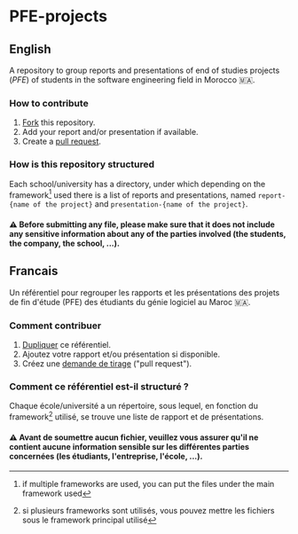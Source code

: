 # PFE-projects
## English
A repository to group reports and presentations of end of studies projects (_PFE_) of students in the software engineering field in Morocco 🇲🇦.
### How to contribute
1. [Fork](https://docs.github.com/en/get-started/quickstart/fork-a-repo) this repository.
2. Add your report and/or presentation if available.
3. Create a [pull request](https://docs.github.com/en/pull-requests/collaborating-with-pull-requests/proposing-changes-to-your-work-with-pull-requests/creating-a-pull-request).
### How is this repository structured
Each school/university has a directory, under which depending on the framework[^1] used there is a list of reports and presentations, named `report-{name of the project}` and `presentation-{name of the project}`.

#### ⚠️ Before submitting any file, please make sure that it does not include any sensitive information about any of the parties involved (the students, the company, the school, ...).
[^1]: if multiple frameworks are used, you can put the files under the main framework used

## Francais
Un référentiel pour regrouper les rapports et les présentations des projets de fin d'étude (PFE) des étudiants du génie logiciel au Maroc 🇲🇦.
### Comment contribuer
1. [Dupliquer](https://docs.github.com/fr/get-started/quickstart/fork-a-repo) ce référentiel.
2. Ajoutez votre rapport et/ou présentation si disponible.
3. Créez une [demande de tirage](https://docs.github.com/fr/pull-requests/collaborating-with-pull-requests/proposing-changes-to-your-work-with-pull-requests/creating-a-pull-request) ("pull request").
### Comment ce référentiel est-il structuré ?
Chaque école/université a un répertoire, sous lequel, en fonction du framework[^2] utilisé, se trouve une liste de rapport et de présentations.
#### ⚠️ Avant de soumettre aucun fichier, veuillez vous assurer qu'il ne contient aucune information sensible sur les différentes parties concernées (les étudiants, l'entreprise, l'école, ...).
[^2]: si plusieurs frameworks sont utilisés, vous pouvez mettre les fichiers sous le framework principal utilisé
